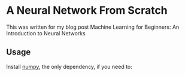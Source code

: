 # A Neural Network From Scratch
This was written for my blog post Machine Learning for Beginners: An Introduction to Neural Networks

## Usage

Install [numpy](http://www.numpy.org/), the only dependency, if you need to:
